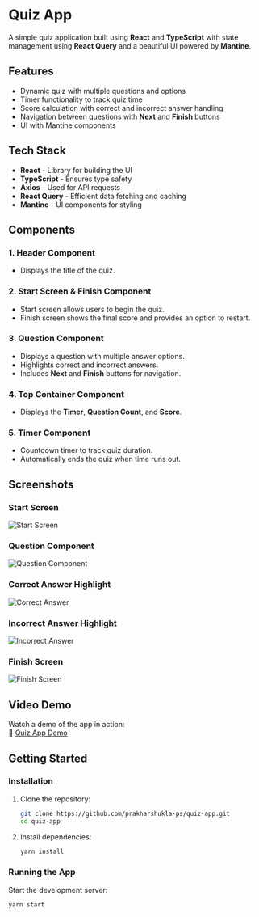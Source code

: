 # Quiz App

A simple quiz application built using **React** and **TypeScript** with state management using **React Query** and a beautiful UI powered by **Mantine**.

## Features

- Dynamic quiz with multiple questions and options
- Timer functionality to track quiz time
- Score calculation with correct and incorrect answer handling
- Navigation between questions with **Next** and **Finish** buttons
- UI with Mantine components

## Tech Stack

- **React** - Library for building the UI
- **TypeScript** - Ensures type safety
- **Axios** - Used for API requests
- **React Query** - Efficient data fetching and caching
- **Mantine** - UI components for styling

## Components

### 1. **Header Component**

- Displays the title of the quiz.

### 2. **Start Screen & Finish Component**

- Start screen allows users to begin the quiz.
- Finish screen shows the final score and provides an option to restart.

### 3. **Question Component**

- Displays a question with multiple answer options.
- Highlights correct and incorrect answers.
- Includes **Next** and **Finish** buttons for navigation.

### 4. **Top Container Component**

- Displays the **Timer**, **Question Count**, and **Score**.

### 5. **Timer Component**

- Countdown timer to track quiz duration.
- Automatically ends the quiz when time runs out.

## Screenshots

### Start Screen

![Start Screen](https://i.ibb.co/Y7MQRtXq/start-screen.png)

### Question Component

![Question Component](https://i.ibb.co/pjFNT8xv/question-component.png)

### Correct Answer Highlight

![Correct Answer](https://i.ibb.co/5Ws7xTYk/correct-answer.png)

### Incorrect Answer Highlight

![Incorrect Answer](https://i.ibb.co/tpPjMYdS/incorrect-answer.png)

### Finish Screen

![Finish Screen](https://i.ibb.co/DHpnK5wj/finish-screen.png)

## Video Demo

Watch a demo of the app in action:  
🔗 [Quiz App Demo](https://vimeo.com/1052720057/3239a56fa9)

## Getting Started

### Installation

1. Clone the repository:
   ```sh
   git clone https://github.com/prakharshukla-ps/quiz-app.git
   cd quiz-app
   ```
2. Install dependencies:
   ```sh
   yarn install
   ```

### Running the App

Start the development server:

```sh
yarn start
```
